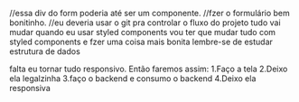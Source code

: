  //essa div do form poderia até ser um componente.
  //fzer o formulário bem bonitinho.
  //eu deveria usar o git pra controlar o fluxo do projeto
tudo vai mudar quando eu usar styled components
vou ter que mudar tudo com styled components e fzer uma coisa mais bonita
lembre-se de estudar estrutura de dados

falta eu tornar tudo responsivo. Então faremos assim:
1.Faço a tela 
2.Deixo ela legalzinha
3.faço o backend e consumo o backend
4.Deixo ela responsiva